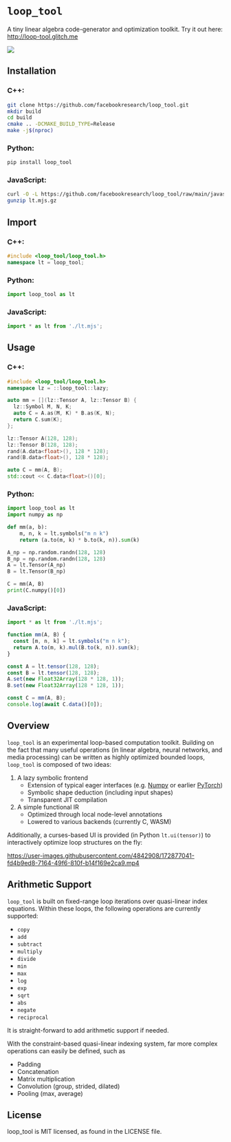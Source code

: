 # `loop_tool`

A tiny linear algebra code-generator and optimization toolkit.  Try it out here: http://loop-tool.glitch.me


![](https://user-images.githubusercontent.com/4842908/174701426-5e479bad-821e-4395-ae1a-91c48776efd9.gif)



## Installation

### C++:
```bash
git clone https://github.com/facebookresearch/loop_tool.git
mkdir build
cd build
cmake .. -DCMAKE_BUILD_TYPE=Release
make -j$(nproc)
```

### Python:
```bash
pip install loop_tool
```

### JavaScript:
```bash
curl -O -L https://github.com/facebookresearch/loop_tool/raw/main/javascript/lt.mjs.gz
gunzip lt.mjs.gz
```

## Import
### C++:
```cpp
#include <loop_tool/loop_tool.h>
namespace lt = loop_tool;
```
### Python:
```python
import loop_tool as lt
```
### JavaScript:
```javascript
import * as lt from './lt.mjs';
```

## Usage

### C++:
```cpp
#include <loop_tool/loop_tool.h>
namespace lz = ::loop_tool::lazy;

auto mm = [](lz::Tensor A, lz::Tensor B) {
  lz::Symbol M, N, K;
  auto C = A.as(M, K) * B.as(K, N);
  return C.sum(K);
};

lz::Tensor A(128, 128);
lz::Tensor B(128, 128);
rand(A.data<float>(), 128 * 128);
rand(B.data<float>(), 128 * 128);

auto C = mm(A, B);
std::cout << C.data<float>()[0];
```

### Python:
```python
import loop_tool as lt
import numpy as np

def mm(a, b):
    m, n, k = lt.symbols("m n k")
    return (a.to(m, k) * b.to(k, n)).sum(k)

A_np = np.random.randn(128, 128)
B_np = np.random.randn(128, 128)
A = lt.Tensor(A_np)
B = lt.Tensor(B_np)

C = mm(A, B)
print(C.numpy()[0])
```
### JavaScript:
```javascript
import * as lt from './lt.mjs';

function mm(A, B) {
  const [m, n, k] = lt.symbols("m n k");
  return A.to(m, k).mul(B.to(k, n)).sum(k);
}

const A = lt.tensor(128, 128);
const B = lt.tensor(128, 128);
A.set(new Float32Array(128 * 128, 1));
B.set(new Float32Array(128 * 128, 1));

const C = mm(A, B);
console.log(await C.data()[0]);
```

## Overview

`loop_tool` is an experimental loop-based computation toolkit.
Building on the fact that many useful operations (in linear algebra, neural networks, and media processing)
can be written as highly optimized bounded loops,
`loop_tool` is composed of two ideas:

1. A lazy symbolic frontend
    - Extension of typical eager interfaces (e.g. [Numpy](https://numpy.org) or earlier [PyTorch](https://pytorch.org))
    - Symbolic shape deduction (including input shapes)
    - Transparent JIT compilation
2. A simple functional IR
    - Optimized through local node-level annotations
    - Lowered to various backends (currently C, WASM)

Additionally, a curses-based UI is provided (in Python `lt.ui(tensor)`) to interactively optimize loop structures on the fly:

https://user-images.githubusercontent.com/4842908/172877041-fd4b9ed8-7164-49f6-810f-b14f169e2ca9.mp4

## Arithmetic Support

`loop_tool` is built on fixed-range loop iterations over quasi-linear index equations.  Within these loops, the following operations are currently supported:

- `copy`
- `add`
- `subtract`
- `multiply`
- `divide`
- `min`
- `max`
- `log`
- `exp`
- `sqrt`
- `abs`
- `negate`
- `reciprocal`

It is straight-forward to add arithmetic support if needed.

With the constraint-based quasi-linear indexing system, far more complex operations can easily be defined, such as

- Padding
- Concatenation
- Matrix multiplication
- Convolution (group, strided, dilated)
- Pooling (max, average)

## License

loop_tool is MIT licensed, as found in the LICENSE file.
